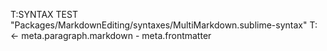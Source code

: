 T:SYNTAX TEST "Packages/MarkdownEditing/syntaxes/MultiMarkdown.sublime-syntax"
T: <- meta.paragraph.markdown - meta.frontmatter
